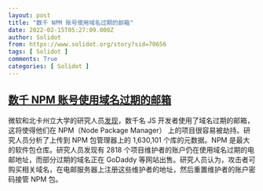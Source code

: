 ```yaml
---
layout: post
title: "数千 NPM 账号使用域名过期的邮箱"
date: 2022-02-15T05:27:09.000Z
author: Solidot
from: https://www.solidot.org/story?sid=70656
tags: [ Solidot ]
comments: True
categories: [ Solidot ]
---
```

<!--1644902829000-->
[数千 NPM 账号使用域名过期的邮箱](https://www.solidot.org/story?sid=70656)
------

<div>
微软和北卡州立大学的研究人员<a href="https://therecord.media/thousands-of-npm-accounts-use-email-addresses-with-expired-domains/">发现</a>，数千名 JS 开发者使用了域名过期的邮箱，这将使得他们在 NPM（Node Package Manager） 上的项目很容易被劫持。研究人员分析了上传到 NPM 包管理器上的 1,630,101 个库的元数据。NPM 是最大的软件包仓库。研究人员发现有 2818 个项目维护者的账户仍在使用域名过期的电邮地址，而部分过期的域名正在 GoDaddy 等网站出售。研究人员认为，攻击者可购买相关域名，在电邮服务器上注册这些维护者的地址，然后重置维护者的账户密码接管 NPM 包。
</div>
